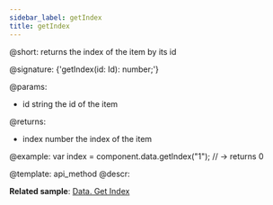 ```yaml
---
sidebar_label: getIndex
title: getIndex
---          
```


@short: returns the index of the item by its id

@signature: {'getIndex(id: Id): number;'}

@params:

- id		string			the id of the item

@returns:

- index		number			the index of the item

@example:
var index = component.data.getIndex("1"); // -> returns 0

@template: api_method
@descr:

**Related sample**: [Data. Get Index](https://snippet.dhtmlx.com/1ottirdt)